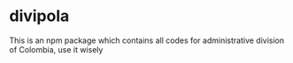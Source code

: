 # divipola
This is an npm package which contains all codes for administrative division of Colombia, use it wisely
